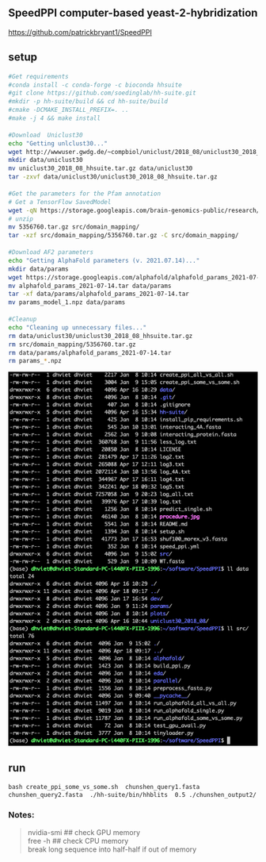 ## SpeedPPI computer-based yeast-2-hybridization
https://github.com/patrickbryant1/SpeedPPI

## setup
```bash
#Get requirements
#conda install -c conda-forge -c bioconda hhsuite
#git clone https://github.com/soedinglab/hh-suite.git
#mkdir -p hh-suite/build && cd hh-suite/build
#cmake -DCMAKE_INSTALL_PREFIX=. ..
#make -j 4 && make install

#Download  Uniclust30
echo "Getting unlclust30..."
wget http://wwwuser.gwdg.de/~compbiol/uniclust/2018_08/uniclust30_2018_08_hhsuite.tar.gz --no-check-certificate
mkdir data/uniclust30
mv uniclust30_2018_08_hhsuite.tar.gz data/uniclust30
tar -zxvf data/uniclust30/uniclust30_2018_08_hhsuite.tar.gz

#Get the parameters for the Pfam annotation
# Get a TensorFlow SavedModel
wget -qN https://storage.googleapis.com/brain-genomics-public/research/proteins/pfam/models/single_domain_per_sequence_zipped_models/seed_random_32.0/5356760.tar.gz
# unzip
mv 5356760.tar.gz src/domain_mapping/
tar -xzf src/domain_mapping/5356760.tar.gz -C src/domain_mapping/

#Download AF2 parameters
echo "Getting AlphaFold parameters (v. 2021.07.14)..."
mkdir data/params
wget https://storage.googleapis.com/alphafold/alphafold_params_2021-07-14.tar
mv alphafold_params_2021-07-14.tar data/params
tar -xf data/params/alphafold_params_2021-07-14.tar
mv params_model_1.npz data/params

#Cleanup
echo "Cleaning up unnecessary files..."
rm data/uniclust30/uniclust30_2018_08_hhsuite.tar.gz
rm src/domain_mapping/5356760.tar.gz
rm data/params/alphafold_params_2021-07-14.tar
rm params_*.npz
```
<img src="./folder_structure.png" alt="folder_structure" width="600">

## run
```
bash create_ppi_some_vs_some.sh  chunshen_query1.fasta chunshen_query2.fasta  ./hh-suite/bin/hhblits  0.5 ./chunshen_output2/
```
### Notes:
> nvidia-smi  ## check GPU memory \
> free -h ## check CPU memory \
> break long sequence into half-half if out of memory
